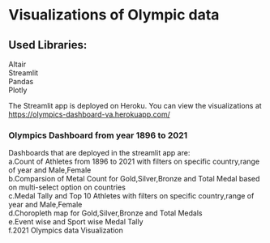 # Visualizations of Olympic data

## Used Libraries:
 Altair\
Streamlit\
 Pandas\
 Plotly
 
The Streamlit app is deployed on Heroku.
You can view the visualizations at https://olympics-dashboard-va.herokuapp.com/

### Olympics Dashboard from year 1896 to 2021
Dashboards that are deployed in the streamlit app are:\
a.Count of Athletes from 1896 to 2021 with filters on specific country,range of year and Male,Female\
b.Comparsion of Metal Count for Gold,Silver,Bronze and Total Medal based on multi-select option on countries\
c.Medal Tally and Top 10 Athletes with filters on specific country,range of year and Male,Female\
d.Choropleth map for Gold,Silver,Bronze and Total Medals\
e.Event wise and Sport wise Medal Tally\
f.2021 Olympics data Visualization
